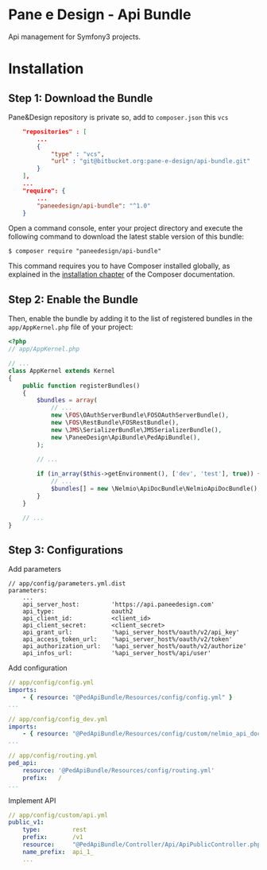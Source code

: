 Pane e Design - Api Bundle
==============================

Api management for Symfony3 projects.

Installation
============

Step 1: Download the Bundle
---------------------------

Pane&Design repository is private so, add to `composer.json` this `vcs`

```json
    "repositories" : [
        ...
        {
            "type" : "vcs",
            "url" : "git@bitbucket.org:pane-e-design/api-bundle.git"
        }
    ],
    ...
    "require": {
        ...
        "paneedesign/api-bundle": "^1.0"   
    }
```

Open a command console, enter your project directory and execute the
following command to download the latest stable version of this bundle:

```console
$ composer require "paneedesign/api-bundle"
```

This command requires you to have Composer installed globally, as explained
in the [installation chapter](https://getcomposer.org/doc/00-intro.md)
of the Composer documentation.

Step 2: Enable the Bundle
-------------------------

Then, enable the bundle by adding it to the list of registered bundles
in the `app/AppKernel.php` file of your project:

```php
<?php
// app/AppKernel.php

// ...
class AppKernel extends Kernel
{
    public function registerBundles()
    {
        $bundles = array(
            // ...
            new \FOS\OAuthServerBundle\FOSOAuthServerBundle(),
            new \FOS\RestBundle\FOSRestBundle(),
            new \JMS\SerializerBundle\JMSSerializerBundle(),
            new \PaneeDesign\ApiBundle\PedApiBundle(),
        );

        // ...
        
        if (in_array($this->getEnvironment(), ['dev', 'test'], true)) {
            // ...
            $bundles[] = new \Nelmio\ApiDocBundle\NelmioApiDocBundle();
        }
    }

    // ...
}
```

Step 3: Configurations
----------------------

Add parameters

```
// app/config/parameters.yml.dist
parameters:
    ...
    api_server_host:         'https://api.paneedesign.com'
    api_type:                oauth2
    api_client_id:           <client_id>
    api_client_secret:       <client_secret>
    api_grant_url:           '%api_server_host%/oauth/v2/api_key'
    api_access_token_url:    '%api_server_host%/oauth/v2/token'
    api_authorization_url:   '%api_server_host%/oauth/v2/authorize'
    api_infos_url:           '%api_server_host%/api/user'
```

Add configuration

```yml
// app/config/config.yml
imports:
    - { resource: "@PedApiBundle/Resources/config/config.yml" }
...
```

```yml
// app/config/config_dev.yml
imports:
    - { resource: "@PedApiBundle/Resources/config/custom/nelmio_api_doc.yml" }
...
```

```yml
// app/config/routing.yml
ped_api:
    resource: '@PedApiBundle/Resources/config/routing.yml'
    prefix:   /
...
```

Implement API

```yml
// app/config/custom/api.yml
public_v1:
    type:         rest
    prefix:       /v1
    resource:     "@PedApiBundle/Controller/Api/ApiPublicController.php"
    name_prefix:  api_1_
    ...
```